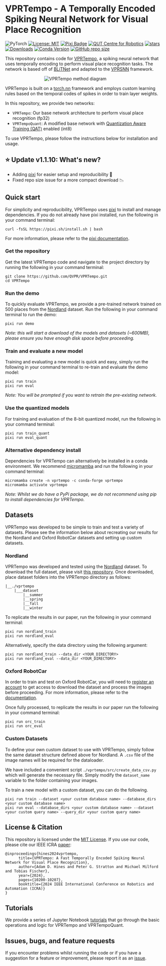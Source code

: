 # VPRTempo - A Temporally Encoded Spiking Neural Network for Visual Place Recognition
![PyTorch](https://img.shields.io/badge/PyTorch-%23EE4C2C.svg?style=for-the-badge&logo=PyTorch&logoColor=white)
[![License: MIT](https://img.shields.io/badge/License-MIT-yellow.svg?style=flat-square)](https://creativecommons.org/licenses/by-nc-sa/4.0/)
[![Pixi Badge](https://img.shields.io/endpoint?url=https://raw.githubusercontent.com/prefix-dev/pixi/main/assets/badge/v0.json)](https://pixi.sh)
[![QUT Centre for Robotics](https://img.shields.io/badge/collection-QUT%20Robotics-%23043d71?style=flat-square)](https://qcr.ai)
[![stars](https://img.shields.io/github/stars/QVPR/VPRTempo.svg?style=flat-square)](https://github.com/QVPR/VPRTempo/stargazers)
[![Downloads](https://static.pepy.tech/badge/vprtempo)](https://pepy.tech/project/vprtempo)
[![Conda Version](https://img.shields.io/conda/vn/conda-forge/vprtempo.svg)](https://anaconda.org/conda-forge/vprtempo)
[![GitHub repo size](https://img.shields.io/github/repo-size/QVPR/VPRTempo.svg?style=flat-square)](./README.md)


This repository contains code for [VPRTempo](https://vprtempo.github.io), a spiking neural network that uses temporally encoding to perform visual place recognition tasks. The network is based off of [BLiTNet](https://arxiv.org/pdf/2208.01204.pdf) and adapted to the [VPRSNN](https://github.com/QVPR/VPRSNN) framework. 

<p style="width: 50%; display: block; margin-left: auto; margin-right: auto">
  <img src="./assets/vprtempo_example.gif" alt="VPRTempo method diagram"/>
</p>

VPRTempo is built on a [torch.nn](https://pytorch.org/tutorials/beginner/blitz/neural_networks_tutorial.html) framework and employs custom learning rules based on the temporal codes of spikes in order to train layer weights. 

In this repository, we provide two networks: 
  - `VPRTempo`: Our base network architecture to perform visual place recognition (fp32)
  - `VPRTempoQuant`: A modified base network with [Quantization Aware Training (QAT)](https://pytorch.org/docs/stable/quantization.html) enabled (int8)

To use VPRTempo, please follow the instructions below for installation and usage.

## :star: Update v1.1.10: What's new?
  - Adding [pixi](https://prefix.dev/) for easier setup and reproducibility :rocket:
  - Fixed repo size issue for a more compact download :chart_with_downwards_trend:

## Quick start
For simplicity and reproducibility, VPRTempo uses [pixi](https://prefix.dev/) to install and manage dependencies. If you do not already have pixi installed, run the following in your command terminal:

```console
curl -fsSL https://pixi.sh/install.sh | bash
```
For more information, please refer to the [pixi documentation](https://prefix.dev/docs/prefix/overview).

### Get the repository
Get the latest VPRTempo code and navigate to the project directory by running the following in your command terminal:
```console
git clone https://github.com/QVPR/VPRTempo.git
cd VPRTempo
```

### Run the demo
To quickly evaluate VPRTempo, we provide a pre-trained network trained on 500 places from the [Nordland](https://nrkbeta.no/2013/01/15/nordlandsbanen-minute-by-minute-season-by-season/) dataset. Run the following in your command terminal to run the demo:
```console
pixi run demo
```
_Note: this will start a download of the models and datasets (~600MB), please ensure you have enough disk space before proceeding._

### Train and evaluate a new model
Training and evaluating a new model is quick and easy, simply run the following in your command terminal to re-train and evaluate the demo model:

```console
pixi run train
pixi run eval
```
_Note: You will be prompted if you want to retrain the pre-existing network._

### Use the quantized models
For training and evaluation of the 8-bit quantized model, run the following in your command terminal:

```console
pixi run train_quant
pixi run eval_quant
```

### Alternative dependency install
Dependencies for VPRTempo can alternatively be installed in a conda environment. We recommend [micromamba](https://mamba.readthedocs.io/en/latest/installation/micromamba-installation.html) and run the following in your command terminal:

```console
micromamba create -n vprtempo -c conda-forge vprtempo
micromamba activate vprtempo
```
_Note: Whilst we do have a PyPi package, we do not recommend using pip to install dependencies for VPRTempo._

## Datasets
VPRTempo was developed to be simple to train and test a variety of datasets. Please see the information below about recreating our results for the Nordland and Oxford RobotCar datasets and setting up custom datasets.

### Nordland
VPRTempo was developed and tested using the [Nordland](https://nrkbeta.no/2013/01/15/nordlandsbanen-minute-by-minute-season-by-season/) dataset. To download the full dataset, please visit [this repository](https://huggingface.co/datasets/Somayeh-h/Nordland?row=0). Once downloaded, place dataset folders into the VPRTempo directory as follows:

```
|__./vprtempo
    |___dataset
        |__summer
        |__spring
        |__fall
        |__winter
```

To replicate the results in our paper, run the following in your command terminal:

```console
pixi run nordland_train
pixi run nordland_eval
```

Alternatively, specify the data directory using the following argument:

```console
pixi run nordland_train --data_dir <YOUR_DIRECTORY>
pixi run nordland_eval --data_dir <YOUR_DIRECTORY>
```

### Oxford RobotCar
In order to train and test on Oxford RobotCar, you will need to [register an account](https://mrgdatashare.robots.ox.ac.uk/register/) to get access to download the dataset and process the images before proceeding. For more information, please refer to the [documentation]().

Once fully processed, to replicate the results in our paper run the following in your command terminal:

```console
pixi run orc_train
pixi run orc_eval
```

### Custom Datasets
To define your own custom dataset to use with VPRTempo, simply follow the same dataset structure defined above for Nordland. A `.csv` file of the image names will be required for the dataloader. 

We have included a convenient script `./vprtempo/src/create_data_csv.py` which will generate the necessary file. Simply modify the `dataset_name` variable to the folder containing your images.

To train a new model with a custom dataset, you can do the following.

```console
pixi run train --dataset <your custom database name> --database_dirs <your custom database name>
pixi run eval --database_dirs <your custom database name> --dataset <your custom query name> --query_dir <your custom query name>
```

## License & Citation
This repository is licensed under the [MIT License](./LICENSE). If you use our code, please cite our IEEE ICRA [paper](https://ieeexplore.ieee.org/document/10610918):
```
@inproceedings{hines2024vprtempo,
      title={VPRTempo: A Fast Temporally Encoded Spiking Neural Network for Visual Place Recognition}, 
      author={Adam D. Hines and Peter G. Stratton and Michael Milford and Tobias Fischer},
      year={2024},
      pages={10200-10207},
      booktitle={2024 IEEE International Conference on Robotics and Automation (ICRA)}     
}
```

## Tutorials
We provide a series of Jupyter Notebook [tutorials](https://github.com/QVPR/VPRTempo/tree/main/tutorials) that go through the basic operations and logic for VPRTempo and VPRTempoQuant. 

## Issues, bugs, and feature requests
If you encounter problems whilst running the code or if you have a suggestion for a feature or improvement, please report it as an [issue](https://github.com/QVPR/VPRTempo/issues).
